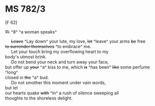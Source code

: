 # MS 782/3

[F 62]

~~11.~~ ^8^ ^a woman speaks^ 

&nbsp;&nbsp;&nbsp;&nbsp;&nbsp;~~Leave~~ ^Lay down^ your lute, my love, ~~let~~ ^leave^ your arms ~~be~~ free \
~~to surrender themselves~~ ^to embrace^ me. \
&nbsp;&nbsp;&nbsp;&nbsp;&nbsp;Let your touch bring my overflowing heart to my \
body's utmost brink. \
&nbsp;&nbsp;&nbsp;&nbsp;&nbsp;Do not bend your neck and turn away your face, \
but offer up ~~your~~ ^a^ kiss to me, which ~~is~~ ^has been^ ~~like~~ some perfume ^long^ \
closed in ~~the~~ ^a^ bud. \
&nbsp;&nbsp;&nbsp;&nbsp;&nbsp;Do not smother this moment under vain words, \
but let \
our hearts quake ~~with~~ ^in^ a rush of silence sweeping all \
thoughts to the shoreless delight.
